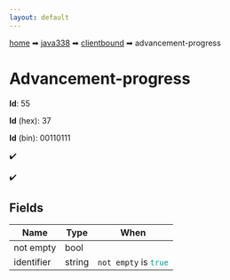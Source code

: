 ```yaml
---
layout: default
---
```


[home](/) ➡ [java338](/protocol/java338) ➡ [clientbound](/protocol/java338/clientbound) ➡ advancement-progress

# Advancement-progress

**Id**: 55

**Id** (hex): 37

**Id** (bin): 00110111

✔️

✔️

## Fields

Name | Type | When
---|---|:---:
not empty | bool | 
identifier | string | <code>not empty</code> is <code><span style="color:#009688">true</span></code>

